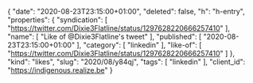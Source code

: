 {
  "date": "2020-08-23T23:15:00+01:00",
  "deleted": false,
  "h": "h-entry",
  "properties": {
    "syndication": [
      "https://twitter.com/Dixie3Flatline/status/1297628220666257410"
    ],
    "name": [
      "Like of @Dixie3Flatline's tweet"
    ],
    "published": [
      "2020-08-23T23:15:00+01:00"
    ],
    "category": [
      "linkedin"
    ],
    "like-of": [
      "https://twitter.com/Dixie3Flatline/status/1297628220666257410"
    ]
  },
  "kind": "likes",
  "slug": "2020/08/y84qj",
  "tags": [
    "linkedin"
  ],
  "client_id": "https://indigenous.realize.be"
}
